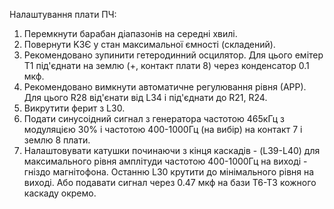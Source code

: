 Налаштування плати ПЧ:
1. Перемкнути барабан діапазонів на середні хвилі.
2. Повернути KЗЄ у стан максимальної ємності (складений).
3. Рекомендовано зупинити гетеродинний осцилятор. Для цього емітер Т1 під'єднати на землю (+, контакт плати 8) через конденсатор 0.1 мкф.
4. Рекомендовано вимкнути автоматичне регулювання рівня (АРР).  Для цього R28 від'єнати від L34 і під'єднати до R21, R24.
5. Викрутити ферит з L30.
6. Подати синусоідний сигнал з генератора частотою 465кГц з модуляцією 30% і частотою 400-1000Гц (на вибір) на контакт 7 і землю 8 плати.
7. Налаштовувати катушки починаючи з кінця каскадів - (L39-L40) для максимального рівня амплітуди частотою 400-1000Гц на виході - гніздо магнітофона. Останню L30 крутити до мінімального рівня на виході. Або подавати сигнал через 0.47 мкф на бази T6-T3 кожного каскаду окремо.
